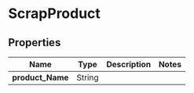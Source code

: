 # ScrapProduct

## Properties

| Name            | Type   | Description | Notes               |
| --------------- | -------|-------------|-------------------- | 
| **product_Name**| String |             |                     |